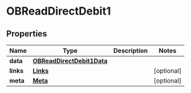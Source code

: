 
# OBReadDirectDebit1

## Properties
Name | Type | Description | Notes
------------ | ------------- | ------------- | -------------
**data** | [**OBReadDirectDebit1Data**](OBReadDirectDebit1Data.md) |  | 
**links** | [**Links**](Links.md) |  |  [optional]
**meta** | [**Meta**](Meta.md) |  |  [optional]



